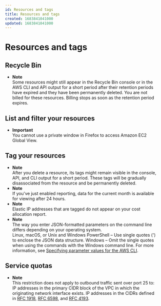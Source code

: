 ```yaml
---
id: Resources and tags
title: Resources and tags
created: 1683841041000
updated: 1683841041000
---
```

# Resources and tags
## Recycle Bin

- **Note**  
Some resources might still appear in the Recycle Bin console or in the AWS CLI and API output for a short period after their retention periods have expired and they have been permanently deleted\. You are not billed for these resources\. Billing stops as soon as the retention period expires\.


## List and filter your resources

- **Important**  
You cannot use a private window in Firefox to access Amazon EC2 Global View\.


## Tag your resources

- **Note**  
After you delete a resource, its tags might remain visible in the console, API, and CLI output for a short period\. These tags will be gradually disassociated from the resource and be permanently deleted\.
- **Note**  
If you've just enabled reporting, data for the current month is available for viewing after 24 hours\.
- **Note**  
Elastic IP addresses that are tagged do not appear on your cost allocation report\.
- **Note**  
The way you enter JSON\-formatted parameters on the command line differs depending on your operating system\.  
Linux, macOS, or Unix and Windows PowerShell – Use single quotes \('\) to enclose the JSON data structure\.
Windows – Omit the single quotes when using the commands with the Windows command line\.
For more information, see [Specifying parameter values for the AWS CLI](https://docs.aws.amazon.com/cli/latest/userguide/cli-using-param.html)\.


## Service quotas

- **Note**  
This restriction does not apply to outbound traffic sent over port 25 to:  
IP addresses in the primary CIDR block of the VPC in which the originating network interface exists\.
IP addresses in the CIDRs defined in [ RFC 1918](https://datatracker.ietf.org/doc/html/rfc1918), [RFC 6598](https://datatracker.ietf.org/doc/html/rfc6598), and [ RFC 4193](https://datatracker.ietf.org/doc/html/rfc4193)\.

